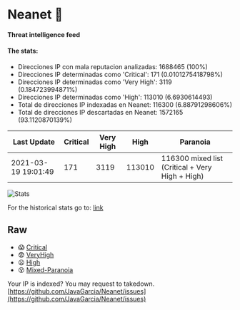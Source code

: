 # Neanet :hocho:
#### Threat intelligence feed
#### The stats:

- Direcciones IP con mala reputacion analizadas: 1688465 (100%)
- Direcciones IP determinadas como 'Critical':  171 (0.0101275418798%)
- Direcciones IP determinadas como 'Very High':  3119 (0.184723994871%)
- Direcciones IP determinadas como 'High':  113010 (6.6930614493)
- Total de direcciones IP indexadas en Neanet:  116300 (6.88791298606%)
- Total de direcciones IP descartadas en Neanet:  1572165 (93.1120870139%)

| Last Update | Critical | Very High | High | Paranoia |
| --- | --- | --- | --- | --- |
| 2021-03-19 19:01:49 | 171 | 3119 | 113010 | 116300 mixed list (Critical + Very High + High)|

![Stats](https://docs.google.com/spreadsheets/d/e/2PACX-1vSnaNMIXVabIpDJjufMlzH7poXnshF3mgd8Is1g9ytUEzVsP5my4Trn8f-xkoLLQ38xpL3HtmUexLo6/pubchart?oid=501124687&format=image)

For the historical stats go to: [link](/stats.csv)
## Raw
- :scream: [Critical](https://raw.githubusercontent.com/JavaGarcia/Neanet/master/blacklists/neanet_critical.txt)
- :fearful: [VeryHigh](https://raw.githubusercontent.com/JavaGarcia/Neanet/master/blacklists/neanet_veryHigh.txtt)
- :frowning: [High](https://raw.githubusercontent.com/JavaGarcia/Neanet/master/blacklists/neanet_high.txt)
- :dizzy_face: [Mixed-Paranoia](https://raw.githubusercontent.com/JavaGarcia/Neanet/master/blacklists/neanet_all.txt)


Your IP is indexed? You may request to takedown. [https://github.com/JavaGarcia/Neanet/issues](https://github.com/JavaGarcia/Neanet/issues)























































































































































































































































































































































































































































































































































































































































































































































































































































































































































































































































































































































































































































































































































































































































































































































































































































































































































































































































































































































































































































































































































































































































































































































































































































































































































































































































































































































































































































































































































































































































































































































































































































































































































































































































































































































































































































































































































































































































































































































































































































































































































































































































































































































































































































































































































































































































































































































































































































































































































































































































































































































































